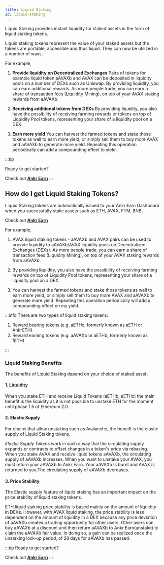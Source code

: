 ```yaml
---
title: Liquid Staking
id: liquid-staking
---
```


Liquid Staking provides instant liquidity for staked assets in the form of liquid staking tokens. 

Liquid staking tokens represent the value of your staked assets but the tokens are portable, accessible and thus liquid. They can now be utilized in a number of ways.

For example,

1. **Provide liquidity on Decentralized Exchanges**
Pairs of tokens for example liquid token aAVAXb and AVAX can be deposited in liquidity pools on a number of DEXs such as Uniswap. By providing liquidity, you can earn additional rewards.  As more people trade, you can earn a share of transaction fees (Liquidity Mining), on top of your AVAX staking rewards from aAVAXb.

2. **Receiving additional tokens from DEXs**
By providing liquidity, you also have the possibility of receiving farming rewards or tokens on top of Liquidity Pool tokens, representing your share of a liquidity pool on a DEX.

3. **Earn more yield**
You can harvest the farmed tokens and stake those tokens as well to earn more yield, or simply sell them to buy more AVAX and aAVAXb to generate more yield. Repeating this operation periodically can add a compounding effect to yield.

:::tip

Ready to get started?

Check out [**Ankr Earn**](https://www.ankr.com/earn/)
:::

## How do I get Liquid Staking Tokens?

Liquid Staking tokens are automatically issued to your Ankr Earn Dashboard when you successfully stake assets such as ETH, AVAX, FTM, BNB. 

Check out [**Ankr Earn**](https://www.ankr.com/earn/)

For example,

1. AVAX liquid staking tokens - aAVAXb and AVAX pairs can be used to provide liquidity to aAVAXb/AVAX liquidity pools on Decentralized Exchanges (DEXs). As more people trade, you can earn a share of transaction fees (Liquidity Mining), on top of your AVAX staking rewards from aAVAXb.

2. By providing liquidity, you also have the possibility of receiving farming rewards on top of Liquidity Pool tokens, representing your share of a liquidity pool on a DEX.

3. You can harvest the farmed tokens and stake those tokens as well to earn more yield, or simply sell them to buy more AVAX and aAVAXb to generate more yield. Repeating this operation periodically will add a compounding effect on my yield.

:::info
There are two types of liquid staking tokens:

1. Reward bearing tokens (e.g. aETHc, formerly known as aETH or AnkrETH)
2. Reward earning tokens (e.g. aAVAXb or aETHb, formerly known as fETH)

:::

### Liquid Staking Benefits

The benefits of Liquid Staking depend on your choice of staked asset.

#### 1. Liquidity

When you stake ETH and receive Liquid Tokens (aETHb, aETHc) the main benefit is the liquidity as it is not possible to unstake ETH for the moment until phase 1.5 of Ethereum 2.0.

#### 2. Elastic Supply

For chains that allow unstaking such as Avalanche, the beneift is the elastic supply of Liquid Staking tokens. 

*Elastic Supply Tokens* work in such a way that the circulating supply expands or contracts to offset changes in a token's price via rebasing. When you stake AVAX and receive liquid tokens aAVAXb, the circulating supply of aAVAXb increases. When you want to unstake your AVAX, you must return your aAVAXb to Ankr Earn. Your aAVAXb is burnt and AVAX is returned to you.The circulating supply of aAVAXb decreases. 

#### 3. Price Stability 

The Elastic supply feature of liquid staking has an important impact on the price stability of liquid staking tokens. 

ETH liquid staking price stability is based mainly on the amount of liquidity in DEXs. However, with AVAX liquid staking, the price stability is less dependent on the amount of liquidity in a DEX because any price deviation of aAVAXb creates a trading opportunity for other users. Other users can buy aAVAXb at a discount and then return aAVAXb to Ankr Earn(unstake) to claim the aAVAXb fair value. In doing so, a gain can be realized once the unstaking lock-up period, of 28 days for aAVAXb has passed. 

:::tip
Ready to get started?

Check out [**Ankr Earn**](https://www.ankr.com/earn/)
:::

